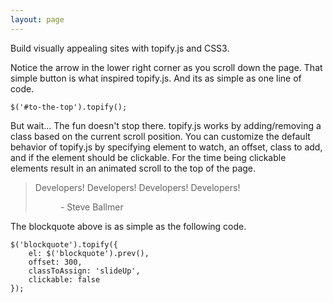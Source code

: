 ```yaml
---
layout: page
---
```


<p class="intro">Build visually appealing sites with topify.js and CSS3.</p>

Notice the arrow in the lower right corner as you scroll down the page. That simple button is what inspired topify.js. And its as simple as one line of code.

    $('#to-the-top').topify();

But wait... The fun doesn't stop there. topify.js works by adding/removing a class based on the current scroll position. You can customize the default behavior of topify.js by specifying element to watch, an offset, class to add, and if the element should be clickable. For the time being clickable elements result in an animated scroll to the top of the page.

> Developers! Developers! Developers! Developers!
> <figure>- Steve Ballmer</figure>

The blockquote above is as simple as the following code.

    $('blockquote').topify({
        el: $('blockquote').prev(),
        offset: 300,
        classToAssign: 'slideUp',
        clickable: false
    });